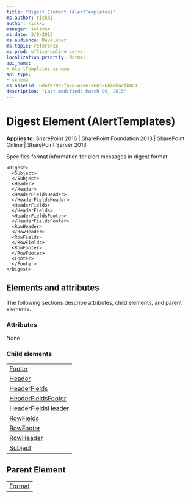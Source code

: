 ```yaml
---
title: "Digest Element (AlertTemplates)"
ms.author: rickki
author: rickki
manager: soliver
ms.date: 3/9/2015
ms.audience: Developer
ms.topic: reference
ms.prod: office-online-server
localization_priority: Normal
api_name:
- AlertTemplates schema
api_type:
- schema
ms.assetid: 0dafe79d-fa7a-4aee-a665-6baebacfb0c1
description: "Last modified: March 09, 2015"
---
```


# Digest Element (AlertTemplates)

 
  
 **Applies to:** SharePoint 2016 | SharePoint Foundation 2013 | SharePoint Online | SharePoint Server 2013
  
Specifies format information for alert messages in digest format.
  
```
<Digest>
  <Subject>
  </Subject>
  <Header>
  </Header>
  <HeaderFieldsHeader>
  </HeaderFieldsHeader>
  <HeaderFields>
  </HeaderFields>
  <HeaderFieldsFooter>
  </HeaderFieldsFooter>
  <RowHeader>
  </RowHeader>
  <RowFields>
  </RowFields>
  <RowFooter>
  </RowFooter>
  <Footer>
  </Footer>
</Digest>
```

## Elements and attributes

The following sections describe attributes, child elements, and parent elements.

### Attributes

None
  
### Child elements

||
|:-----|
|[Footer](footer-element-alerttemplates.md) <br/> |
|[Header](header-element-alerttemplates.md) <br/> |
|[HeaderFields](headerfields-element-alerttemplates.md) <br/> |
|[HeaderFieldsFooter](headerfieldsfooter-element-alerttempaltes.md) <br/> |
|[HeaderFieldsHeader](headerfieldsheader-element-alerttempaltes.md) <br/> |
|[RowFields](rowfields-element-alerttemplates.md) <br/> |
|[RowFooter](rowfooter-element-alerttemplates.md) <br/> |
|[RowHeader](rowheader-element-alerttemplates.md) <br/> |
|[Subject](subject-element-alerttemplates.md) <br/> |
   
## Parent Element

||
|:-----|
|[Format](format-element-alerttemplates.md)|
   

